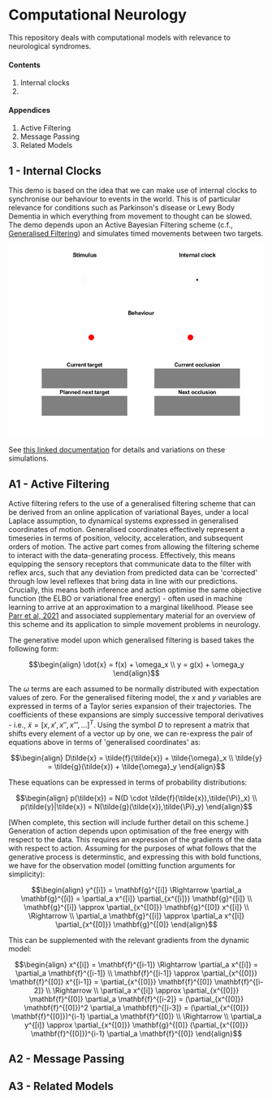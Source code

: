 # Computational Neurology

This repository deals with computational models with relevance to neurological syndromes. 

#### Contents
1. Internal clocks
2.  

#### Appendices
1. Active Filtering
2. Message Passing
3. Related Models

## 1 - Internal Clocks
This demo is based on the idea that we can make use of internal clocks to synchronise our behaviour to events in the world. This is of particular relevance for conditions such as Parkinson's disease or Lewy Body Dementia in which everything from movement to thought can be slowed. The demo depends upon an Active Bayesian Filtering scheme (c.f., <a href="https://en.wikipedia.org/wiki/Generalized_filtering">Generalised Filtering</a>) and simulates timed movements between two targets. 

<img src="Metronomes/Graphics/Animation Default.gif"/>

See <a href="Metronomes/README.md">this linked documentation</a> for details and variations on these simulations.

## A1 - Active Filtering
Active filtering refers to the use of a generalised filtering scheme that can be derived from an online application of variational Bayes, under a local Laplace assumption, to dynamical systems expressed in generalised coordinates of motion. Generalised coordinates effectively represent a timeseries in terms of position, velocity, acceleration, and subsequent orders of motion. The active part comes from allowing the filtering scheme to interact with the data-generating process. Effectively, this means equipping the sensory receptors that communicate data to the filter with reflex arcs, such that any deviation from predicted data can be 'corrected' through low level reflexes that bring data in line with our predictions. Crucially, this means both inference and action optimise the same objective function (the ELBO or variational free energy) - often used in machine learning to arrive at an approximation to a marginal likelihood. Please see <a href = "https://www.ncbi.nlm.nih.gov/pmc/articles/PMC8320263/"> Parr et al, 2021</a> and associated supplementary material for an overview of this scheme and its application to simple movement problems in neurology.

The generative model upon which generalised filtering is based takes the following form:

```math
\begin{align}
\dot{x} = f(x) + \omega_x \\
y = g(x) + \omega_y
\end{align}
```
The $\omega$ terms are each assumed to be normally distributed with expectation values of zero. For the generalised filtering model, the $x$ and $y$ variables are expressed in terms of a Taylor series expansion of their trajectories. The coefficients of these expansions are simply successive temporal derivatives - i.e., $\tilde{x} = [x, x', x'', x''', ...]^T$. Using the symbol $D$ to represent a matrix that shifts every element of a vector up by one, we can re-express the pair of equations above in terms of 'generalised coordinates' as:

```math
\begin{align}
D\tilde{x} = \tilde{f}(\tilde{x}) + \tilde{\omega}_x \\
\tilde{y} = \tilde{g}(\tilde{x}) + \tilde{\omega}_y
\end{align}
```
These equations can be expressed in terms of probability distributions:
```math
\begin{align}
p(\tilde{x}) = N(D \cdot \tilde{f}(\tilde{x}),\tilde{\Pi}_x) \\
p(\tilde{y}|\tilde{x}) = N(\tilde{g}(\tilde{x}),\tilde{\Pi}_y)
\end{align}
```

[When complete, this section will include further detail on this scheme.]
Generation of action depends upon optimisation of the free energy with respect to the data. This requires an expression of the gradients of the data with respect to action. Assuming for the purposes of what follows that the generative process is determinstic, and expressing this with bold functions, we have for the observation model (omitting function arguments for simplicity):

```math
\begin{align}
y^{[i]} = \mathbf{g}^{[i]} \Rightarrow \partial_a \mathbf{g}^{[i]}  = \partial_a x^{[i]} \partial_{x^{[i]}}  \mathbf{g}^{[i]} \\
 \mathbf{g}^{[i]} \approx \partial_{x^{[0]}} \mathbf{g}^{[0]} x^{[i]} \\
\Rightarrow \\
\partial_a \mathbf{g}^{[i]}  \approx \partial_a x^{[i]} \partial_{x^{[0]}}  \mathbf{g}^{[0]}

\end{align}
```
This can be supplemented with the relevant gradients from the dynamic model:

```math
\begin{align}
x^{[i]} = \mathbf{f}^{[i-1]} \Rightarrow \partial_a x^{[i]} = \partial_a \mathbf{f}^{[i-1]} \\
\mathbf{f}^{[i-1]} \approx \partial_{x^{[0]}} \mathbf{f}^{[0]} x^{[i-1]} = \partial_{x^{[0]}} \mathbf{f}^{[0]} \mathbf{f}^{[i-2]} \\
\Rightarrow \\
\partial_a x^{[i]} \approx \partial_{x^{[0]}} \mathbf{f}^{[0]} \partial_a \mathbf{f}^{[i-2]} = (\partial_{x^{[0]}} \mathbf{f}^{[0]})^2 \partial_a \mathbf{f}^{[i-3]} = (\partial_{x^{[0]}} \mathbf{f}^{[0]})^{i-1} \partial_a \mathbf{f}^{[0]} \\
\Rightarrow \\
\partial_a y^{[i]} \approx \partial_{x^{[0]}}  \mathbf{g}^{[0]} (\partial_{x^{[0]}} \mathbf{f}^{[0]})^{i-1} \partial_a \mathbf{f}^{[0]}

\end{align}
```

## A2 - Message Passing

## A3 - Related Models
